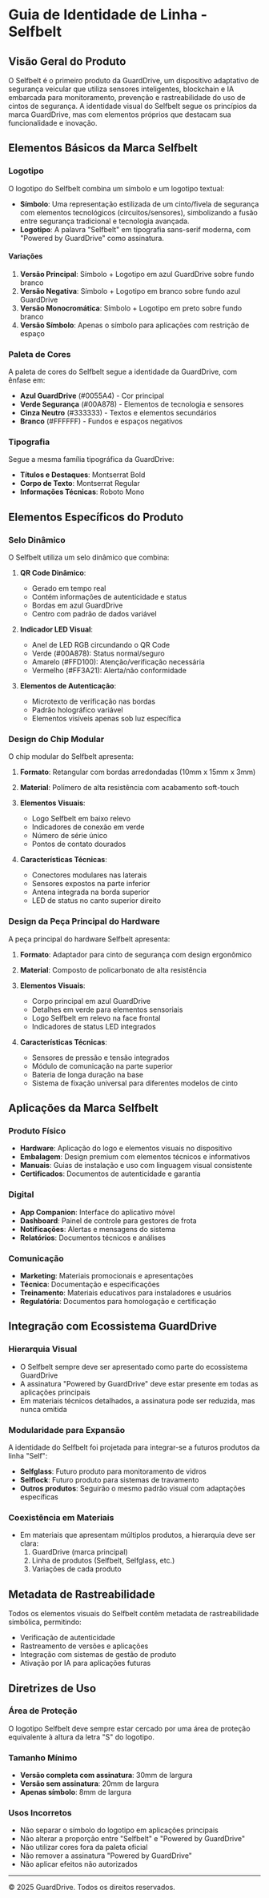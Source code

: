 # Guia de Identidade de Linha - Selfbelt

## Visão Geral do Produto

O Selfbelt é o primeiro produto da GuardDrive, um dispositivo adaptativo de segurança veicular que utiliza sensores inteligentes, blockchain e IA embarcada para monitoramento, prevenção e rastreabilidade do uso de cintos de segurança. A identidade visual do Selfbelt segue os princípios da marca GuardDrive, mas com elementos próprios que destacam sua funcionalidade e inovação.

## Elementos Básicos da Marca Selfbelt

### Logotipo

O logotipo do Selfbelt combina um símbolo e um logotipo textual:

- **Símbolo**: Uma representação estilizada de um cinto/fivela de segurança com elementos tecnológicos (circuitos/sensores), simbolizando a fusão entre segurança tradicional e tecnologia avançada.
- **Logotipo**: A palavra "Selfbelt" em tipografia sans-serif moderna, com "Powered by GuardDrive" como assinatura.

#### Variações

1. **Versão Principal**: Símbolo + Logotipo em azul GuardDrive sobre fundo branco
2. **Versão Negativa**: Símbolo + Logotipo em branco sobre fundo azul GuardDrive
3. **Versão Monocromática**: Símbolo + Logotipo em preto sobre fundo branco
4. **Versão Símbolo**: Apenas o símbolo para aplicações com restrição de espaço

### Paleta de Cores

A paleta de cores do Selfbelt segue a identidade da GuardDrive, com ênfase em:

- **Azul GuardDrive** (#0055A4) - Cor principal
- **Verde Segurança** (#00A878) - Elementos de tecnologia e sensores
- **Cinza Neutro** (#333333) - Textos e elementos secundários
- **Branco** (#FFFFFF) - Fundos e espaços negativos

### Tipografia

Segue a mesma família tipográfica da GuardDrive:

- **Títulos e Destaques**: Montserrat Bold
- **Corpo de Texto**: Montserrat Regular
- **Informações Técnicas**: Roboto Mono

## Elementos Específicos do Produto

### Selo Dinâmico

O Selfbelt utiliza um selo dinâmico que combina:

1. **QR Code Dinâmico**:
   - Gerado em tempo real
   - Contém informações de autenticidade e status
   - Bordas em azul GuardDrive
   - Centro com padrão de dados variável

2. **Indicador LED Visual**:
   - Anel de LED RGB circundando o QR Code
   - Verde (#00A878): Status normal/seguro
   - Amarelo (#FFD100): Atenção/verificação necessária
   - Vermelho (#FF3A21): Alerta/não conformidade

3. **Elementos de Autenticação**:
   - Microtexto de verificação nas bordas
   - Padrão holográfico variável
   - Elementos visíveis apenas sob luz específica

### Design do Chip Modular

O chip modular do Selfbelt apresenta:

1. **Formato**: Retangular com bordas arredondadas (10mm x 15mm x 3mm)
2. **Material**: Polímero de alta resistência com acabamento soft-touch
3. **Elementos Visuais**:
   - Logo Selfbelt em baixo relevo
   - Indicadores de conexão em verde
   - Número de série único
   - Pontos de contato dourados

4. **Características Técnicas**:
   - Conectores modulares nas laterais
   - Sensores expostos na parte inferior
   - Antena integrada na borda superior
   - LED de status no canto superior direito

### Design da Peça Principal do Hardware

A peça principal do hardware Selfbelt apresenta:

1. **Formato**: Adaptador para cinto de segurança com design ergonômico
2. **Material**: Composto de policarbonato de alta resistência
3. **Elementos Visuais**:
   - Corpo principal em azul GuardDrive
   - Detalhes em verde para elementos sensoriais
   - Logo Selfbelt em relevo na face frontal
   - Indicadores de status LED integrados

4. **Características Técnicas**:
   - Sensores de pressão e tensão integrados
   - Módulo de comunicação na parte superior
   - Bateria de longa duração na base
   - Sistema de fixação universal para diferentes modelos de cinto

## Aplicações da Marca Selfbelt

### Produto Físico

- **Hardware**: Aplicação do logo e elementos visuais no dispositivo
- **Embalagem**: Design premium com elementos técnicos e informativos
- **Manuais**: Guias de instalação e uso com linguagem visual consistente
- **Certificados**: Documentos de autenticidade e garantia

### Digital

- **App Companion**: Interface do aplicativo móvel
- **Dashboard**: Painel de controle para gestores de frota
- **Notificações**: Alertas e mensagens do sistema
- **Relatórios**: Documentos técnicos e análises

### Comunicação

- **Marketing**: Materiais promocionais e apresentações
- **Técnica**: Documentação e especificações
- **Treinamento**: Materiais educativos para instaladores e usuários
- **Regulatória**: Documentos para homologação e certificação

## Integração com Ecossistema GuardDrive

### Hierarquia Visual

- O Selfbelt sempre deve ser apresentado como parte do ecossistema GuardDrive
- A assinatura "Powered by GuardDrive" deve estar presente em todas as aplicações principais
- Em materiais técnicos detalhados, a assinatura pode ser reduzida, mas nunca omitida

### Modularidade para Expansão

A identidade do Selfbelt foi projetada para integrar-se a futuros produtos da linha "Self":

- **Selfglass**: Futuro produto para monitoramento de vidros
- **Selflock**: Futuro produto para sistemas de travamento
- **Outros produtos**: Seguirão o mesmo padrão visual com adaptações específicas

### Coexistência em Materiais

- Em materiais que apresentam múltiplos produtos, a hierarquia deve ser clara:
  1. GuardDrive (marca principal)
  2. Linha de produtos (Selfbelt, Selfglass, etc.)
  3. Variações de cada produto

## Metadata de Rastreabilidade

Todos os elementos visuais do Selfbelt contêm metadata de rastreabilidade simbólica, permitindo:

- Verificação de autenticidade
- Rastreamento de versões e aplicações
- Integração com sistemas de gestão de produto
- Ativação por IA para aplicações futuras

## Diretrizes de Uso

### Área de Proteção

O logotipo Selfbelt deve sempre estar cercado por uma área de proteção equivalente à altura da letra "S" do logotipo.

### Tamanho Mínimo

- **Versão completa com assinatura**: 30mm de largura
- **Versão sem assinatura**: 20mm de largura
- **Apenas símbolo**: 8mm de largura

### Usos Incorretos

- Não separar o símbolo do logotipo em aplicações principais
- Não alterar a proporção entre "Selfbelt" e "Powered by GuardDrive"
- Não utilizar cores fora da paleta oficial
- Não remover a assinatura "Powered by GuardDrive"
- Não aplicar efeitos não autorizados

---

© 2025 GuardDrive. Todos os direitos reservados.
